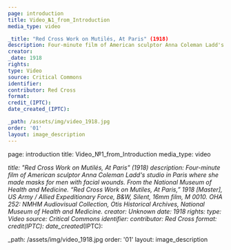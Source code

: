 ```yaml
---
page: introduction
title: Video_№1_from_Introduction
media_type: video

_title: "Red Cross Work on Mutilés, At Paris" (1918)
description: Four-minute film of American sculptor Anna Coleman Ladd's studio in Paris where she made masks for men with facial wounds. From the National Museum of Health and Medicine. “Red Cross Work on Mutiles, At Paris,” 1918 [Master], US Army / Allied Expeditionary Force, B&W, Silent, 16mm film, M 0010. OHA 252: NMHM Audiovisual Collection, Otis Historical Archives, National Museum of Health and Medicine.
creator: 
_date: 1918
rights: 
type: Video
source: Critical Commons
identifier:
contributor: Red Cross
format:
credit_(IPTC):
date_created_(IPTC):

_path: /assets/img/video_1918.jpg 
order: '01'
layout: image_description
---
```


page: introduction
title: Video_№1_from_Introduction
media_type: video

_title: "Red Cross Work on Mutilés, At Paris" (1918)
description: Four-minute film of American sculptor Anna Coleman Ladd's studio in Paris where she made masks for men with facial wounds. From the National Museum of Health and Medicine. “Red Cross Work on Mutiles, At Paris,” 1918 [Master], US Army / Allied Expeditionary Force, B&W, Silent, 16mm film, M 0010. OHA 252: NMHM Audiovisual Collection, Otis Historical Archives, National Museum of Health and Medicine.
creator: Unknown
_date: 1918
rights: 
type: Video
source: Critical Commons
identifier:
contributor: Red Cross
format:
credit_(IPTC):
date_created_(IPTC):

_path: /assets/img/video_1918.jpg 
order: '01'
layout: image_description
